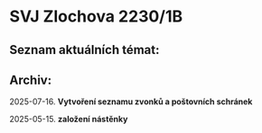 # SVJ Zlochova 2230/1B

## Seznam aktuálních témat:


## Archiv:
2025-07-16. __Vytvoření seznamu zvonků a poštovních schránek__

2025-05-15. __založení nástěnky__
